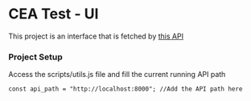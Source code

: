 # CEA Test - UI
This project is an interface that is fetched by [this API](https://github.com/BeaaGomes/cea-back-end)

### Project Setup

Access the scripts/utils.js file and fill the current running API path

    const api_path = "http://localhost:8000"; //Add the API path here
